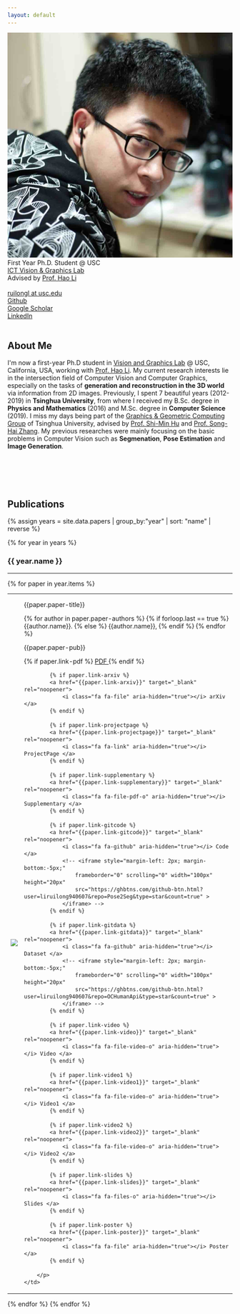 ```yaml
---
layout: default
---
```


<tr>
    <td><img class="profile-picture" src="files/photo.jpg"></td>
    <td><div class="profile-doc">
		First Year Ph.D. Student @ USC<br> 
		<a href="{{site.webs.VGL}}" target="_blank" rel="noopener">ICT Vision & Graphics Lab</a> <br>
		Advised by <a href="{{site.webs.Hao_Li}}" target="_blank" rel="noopener">Prof. Hao Li</a><br> 
		<br> 
		<a href="mailto:ruilongl@usc.edu">
			<i class="fa fa-envelope" aria-hidden="true"></i> ruilongl at usc.edu </a> <br> 
		<a href="https://github.com/liruilong940607">
			<i class="fa fa-github" aria-hidden="true"></i> Github </a> <br> 
		<a href="https://scholar.google.com/citations?user=Pz8G-koAAAAJ&hl=en">
			<i class="fa fa-google" aria-hidden="true"></i> Google Scholar </a> <br> 
		<a href="https://www.linkedin.com/in/ruilong-li-26b577172/">
			<i class="fa fa-linkedin" aria-hidden="true"></i> LinkedIn </a> <br> 
	</div></td>
</tr>


<br> 


## About Me

<p>
I'm now a first-year Ph.D student in <a href="{{site.webs.VGL}}" target="_blank" rel="noopener">Vision and Graphics Lab</a> @ USC, California, USA, working with <a href="{{site.webs.Hao_Li}}" target="_blank" rel="noopener">Prof. Hao Li</a></b>. 
My current research interests lie in the intersection field of Computer Vision and Computer Graphics, especially on the tasks of <b>generation and reconstruction in the 3D world</b> via information from 2D images. 
Previously, I spent 7 beautiful years (2012-2019) in <b>Tsinghua University</b>, from where I received my B.Sc. degree in <b>Physics and Mathematics</b> (2016) and M.Sc. degree in <b>Computer Science</b> (2019). I miss my days being part of the <a href="{{site.webs.CSCG}}" target="_blank" rel="noopener">Graphics &amp; Geometric Computing Group</a> of Tsinghua University, advised by <a href="{{site.webs.Shi-Min_Hu}}" target="_blank" rel="noopener">Prof. Shi-Min Hu</a> and <a href="{{site.webs.Song-Hai_Zhang}}" target="_blank" rel="noopener">Prof. Song-Hai Zhang</a>.
My previous researches were mainly focusing on the basic problems in Computer Vision such as <b>Segmenation</b>, <b>Pose Estimation</b> and <b>Image Generation</b>. 

<br> <br> 

<br>
</p>

## Publications

{% assign years = site.data.papers | group_by:"year" | sort: "name" | reverse %}

{% for year in years %}

### {{ year.name }}	
---

{% for paper in year.items %}
<table class="paper-list">
  <tr>
    <td><img class="paper-logo" src="{{paper.paper-logo}}"></td>
    <td>
		<p class="paper-title">{{paper.paper-title}}</p>  
		<p class="paper-authors">
			{% for author in paper.paper-authors %}
				{% if forloop.last == true %}
					{{author.name}}.
				{% else %}
					{{author.name}},
				{% endif %}
			{% endfor %}
		</p>
		<p class="paper-pub">{{paper.paper-pub}}</p>
		<p class="paper-links">
			{% if paper.link-pdf %}
			<a href="{{paper.link-pdf}}" target="_blank" rel="noopener">
				<i class="fa fa-file-pdf-o" aria-hidden="true"></i> PDF </a>
			{% endif %}

			{% if paper.link-arxiv %}
			<a href="{{paper.link-arxiv}}" target="_blank" rel="noopener">
				<i class="fa fa-file" aria-hidden="true"></i> arXiv </a> 
			{% endif %}

			{% if paper.link-projectpage %}
			<a href="{{paper.link-projectpage}}" target="_blank" rel="noopener">
				<i class="fa fa-link" aria-hidden="true"></i> ProjectPage </a>  
			{% endif %}

			{% if paper.link-supplementary %}
			<a href="{{paper.link-supplementary}}" target="_blank" rel="noopener">
				<i class="fa fa-file-pdf-o" aria-hidden="true"></i> Supplementary </a>  
			{% endif %}

			{% if paper.link-gitcode %}
			<a href="{{paper.link-gitcode}}" target="_blank" rel="noopener">
				<i class="fa fa-github" aria-hidden="true"></i> Code </a>  
				<!-- <iframe style="margin-left: 2px; margin-bottom:-5px;" 
					frameborder="0" scrolling="0" width="100px" height="20px"
	                src="https://ghbtns.com/github-btn.html?user=liruilong940607&repo=Pose2Seg&type=star&count=true" >
	        	</iframe> -->
	        {% endif %}

	        {% if paper.link-gitdata %}
			<a href="{{paper.link-gitdata}}" target="_blank" rel="noopener">
				<i class="fa fa-github" aria-hidden="true"></i> Dataset </a> 
				<!-- <iframe style="margin-left: 2px; margin-bottom:-5px;" 
					frameborder="0" scrolling="0" width="100px" height="20px"
	                src="https://ghbtns.com/github-btn.html?user=liruilong940607&repo=OCHumanApi&type=star&count=true" >
	        	</iframe> -->
	        {% endif %}

	        {% if paper.link-video %}
	        <a href="{{paper.link-video}}" target="_blank" rel="noopener">
				<i class="fa fa-file-video-o" aria-hidden="true"></i> Video </a> 
			{% endif %}

			{% if paper.link-video1 %}
	        <a href="{{paper.link-video1}}" target="_blank" rel="noopener">
				<i class="fa fa-file-video-o" aria-hidden="true"></i> Video1 </a> 
			{% endif %}

			{% if paper.link-video2 %}
	        <a href="{{paper.link-video2}}" target="_blank" rel="noopener">
				<i class="fa fa-file-video-o" aria-hidden="true"></i> Video2 </a> 
			{% endif %}

			{% if paper.link-slides %}
	        <a href="{{paper.link-slides}}" target="_blank" rel="noopener">
				<i class="fa fa-files-o" aria-hidden="true"></i> Slides </a> 
			{% endif %}

			{% if paper.link-poster %}
	        <a href="{{paper.link-poster}}" target="_blank" rel="noopener">
				<i class="fa fa-file" aria-hidden="true"></i> Poster </a> 
			{% endif %}

		</p>
	</td>
  </tr>
</table>
{% endfor %}
{% endfor %}

<!-- See [full publication list](full_pubs.html). -->


